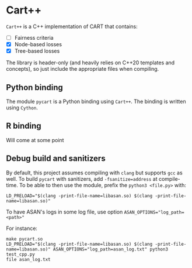 # Cart++

`Cart++` is a C++ implementation of CART that contains:
- [ ] Fairness criteria
- [x] Node-based losses
- [x] Tree-based losses

The library is header-only (and heavily relies on C++20 templates and concepts),
so just include the appropriate files when compiling.

## Python binding

The module `pycart` is a Python binding using `Cart++`.
The binding is written using `Cython`.

## R binding

Will come at some point

## Debug build and sanitizers

By default, this project assumes compiling with `clang` but supports `gcc` as well.
To build `pycart` with sanitizers, add `-fsanitize=address` at compile-time.
To be able to then use the module, prefix the `python3 <file.py>` with:
```
LD_PRELOAD="$(clang -print-file-name=libasan.so) $(clang -print-file-name=libasan.so)"
```

To have ASAN's logs in some log file, use option `ASAN_OPTIONS="log_path=<path>"`

For instance:
```
make pycart.so
LD_PRELOAD="$(clang -print-file-name=libasan.so) $(clang -print-file-name=libasan.so)" ASAN_OPTIONS="log_path=asan_log.txt" python3 test_cpp.py
file asan_log.txt
```

